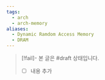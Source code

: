 ```yaml
---
tags:
  - arch
  - arch-memory
aliases:
  - Dynamic Ramdom Access Memory
  - DRAM
---
```

> [!fail]- 본 글은 #draft 상태입니다.
> - [ ] 내용 추가